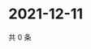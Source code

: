 # 2021-12-11

共 0 条

<!-- BEGIN WEIBO -->
<!-- 最后更新时间 Sat Dec 11 2021 19:09:43 GMT+0800 (China Standard Time) -->

<!-- END WEIBO -->
